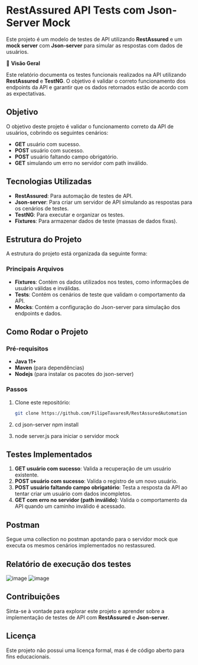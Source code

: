 # RestAssured API Tests com Json-Server Mock

Este projeto é um modelo de testes de API utilizando **RestAssured** e um **mock server** com **Json-server** para simular as respostas com dados de usuários.

📌 **Visão Geral**

Este relatório documenta os testes funcionais realizados na API utilizando **RestAssured** e **TestNG**. O objetivo é validar o correto funcionamento dos endpoints da API e garantir que os dados retornados estão de acordo com as expectativas.

## Objetivo

O objetivo deste projeto é validar o funcionamento correto da API de usuários, cobrindo os seguintes cenários:

- **GET** usuário com sucesso.
- **POST** usuário com sucesso.
- **POST** usuário faltando campo obrigatório.
- **GET** simulando um erro no servidor com path inválido.

## Tecnologias Utilizadas

- **RestAssured**: Para automação de testes de API.
- **Json-server**: Para criar um servidor de API simulando as respostas para os cenários de testes.
- **TestNG**: Para executar e organizar os testes.
- **Fixtures**: Para armazenar dados de teste (massas de dados fixas).

## Estrutura do Projeto

A estrutura do projeto está organizada da seguinte forma:

### Principais Arquivos

- **Fixtures**: Contém os dados utilizados nos testes, como informações de usuário válidas e inválidas.
- **Tests**: Contém os cenários de teste que validam o comportamento da API.
- **Mocks**: Contém a configuração do Json-server para simulação dos endpoints e dados.

## Como Rodar o Projeto

### Pré-requisitos

- **Java 11+**
- **Maven** (para dependências)
- **Nodejs** (para instalar os pacotes do json-server)

### Passos

1. Clone este repositório:
   ```bash
   git clone https://github.com/FilipeTavaresR/RestAssuredAutomation

2. cd json-server
   npm install

3. node server.js para iniciar o servidor mock

## Testes Implementados

1. **GET usuário com sucesso**: Valida a recuperação de um usuário existente.
2. **POST usuário com sucesso**: Valida o registro de um novo usuário.
3. **POST usuário faltando campo obrigatório**: Testa a resposta da API ao tentar criar um usuário com dados incompletos.
4. **GET com erro no servidor (path inválido)**: Valida o comportamento da API quando um caminho inválido é acessado.

## Postman

Segue uma collection no postman apotando para o servidor mock que executa os mesmos cenários implementados no restassured.


## Relatório de execução dos testes  

![image](https://github.com/user-attachments/assets/5371798e-bdbf-4e00-9b22-945869c2f91c)
![image](https://github.com/user-attachments/assets/8e803977-f29e-46b4-869d-8b0e8b552599)

## Contribuições

Sinta-se à vontade para explorar este projeto e aprender sobre a implementação de testes de API com **RestAssured** e **Json-server**.

## Licença

Este projeto não possui uma licença formal, mas é de código aberto para fins educacionais.
